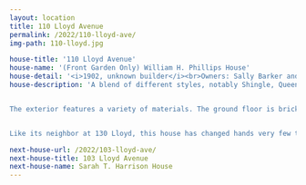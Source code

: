 ```yaml
---
layout: location
title: 110 Lloyd Avenue
permalink: /2022/110-lloyd-ave/
img-path: 110-lloyd.jpg

house-title: '110 Lloyd Avenue'
house-name: '(Front Garden Only) William H. Phillips House'
house-detail: '<i>1902, unknown builder</i><br>Owners: Sally Barker and Steven Hamburg'
house-description: 'A blend of different styles, notably Shingle, Queen Anne, and Prairie, defines the William Phillips House. Built in 1902, the house was occupied by the Phillips family until 1942. William was the secretary and treasurer of the Providence Washington Insurance Company, with an office at 20 Market Square. The Phillips family included two children, Warren and Annie, and a servant, Sarah Johnson of Virginia.  


The exterior features a variety of materials. The ground floor is brick, with an elaborate porch featuring rounded Doric posts. An unusual triangular-shaped bay window sits adjacent to the entrance. The upper floor is sheathed in painted wood shingles and set within very deep-bracketed eaves. It is a pleasant fusion of materials and styles.  


Like its neighbor at 130 Lloyd, this house has changed hands very few times  – just three since leaving ownership of the Phillips family in 1942. The current owners have lovingly maintained the property and added a welcoming oasis in their front yard. The numerous perennials, including hostas, hydrangeas, and various ornamental grasses, offer a burst of color throughout the seasons. '

next-house-url: /2022/103-lloyd-ave/
next-house-title: 103 Lloyd Avenue
next-house-name: Sarah T. Harrison House
---
```

